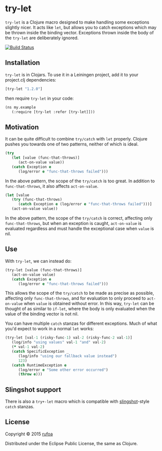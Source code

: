 try-let
=======

`try-let` is a Clojure macro designed to make handling some exceptions slightly nicer. It acts like `let`, but allows you to catch exceptions which may be thrown inside the binding vector. Exceptions thrown inside the body of the `try-let` are deliberately ignored.

[![Build Status](https://travis-ci.org/rufoa/try-let.png?branch=master)](https://travis-ci.org/rufoa/try-let)

## Installation ##

`try-let` is in Clojars. To use it in a Leiningen project, add it to your project.clj dependencies:

```clojure
[try-let "1.2.0"]
```

then require `try-let` in your code:

```xml
(ns my.example
   (:require [try-let :refer [try-let]]))
```

## Motivation ##

It can be quite difficult to combine `try/catch` with `let` properly. Clojure pushes you towards one of two patterns, neither of which is ideal.

```clojure
(try
   (let [value (func-that-throws)]
      (act-on-value value))
   (catch Exception e
      (log/error e "func-that-throws failed")))
```

In the above pattern, the scope of the `try/catch` is too great. In addition to `func-that-throws`, it also affects `act-on-value`.

```clojure
(let [value
   (try (func-that-throws)
      (catch Exception e (log/error e "func-that-throws failed")))]
   (act-on-value value))
```

In the above pattern, the scope of the `try/catch` is correct, affecting only `func-that-throws`, but when an exception is caught, `act-on-value` is evaluated regardless and must handle the exceptional case when `value` is nil.

## Use ##

With `try-let`, we can instead do:

```clojure
(try-let [value (func-that-throws)]
   (act-on-value value)
   (catch Exception e
      (log/error e "func-that-throws failed")))
```

This allows the scope of the `try/catch` to be made as precise as possible, affecting only `func-that-throws`, and for evaluation to only proceed to `act-on-value` when `value` is obtained without error. In this way, `try-let` can be thought of as similar to `if-let`, where the body is only evaluated when the value of the binding vector is not nil.

You can have multiple `catch` stanzas for different exceptions. Much of what you'd expect to work in a normal `let` works:

```clojure
(try-let [val-1 (risky-func-1) val-2 (risky-func-2 val-1)]
   (log/info "using values" val-1 "and" val-2)
   (* val-1 val-2)
   (catch SpecificException _
      (log/info "using our fallback value instead")
      123)
   (catch RuntimeException e
      (log/error e "Some other error occurred")
      (throw e)))
```

## Slingshot support ##

There is also a `try+-let` macro which is compatible with [slingshot](https://github.com/scgilardi/slingshot)-style `catch` stanzas.

## License ##

Copyright © 2015 [rufoa](https://github.com/rufoa)

Distributed under the Eclipse Public License, the same as Clojure.